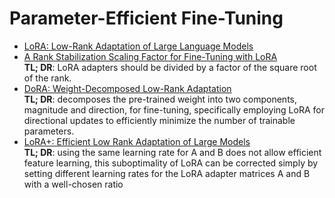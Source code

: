 # Parameter-Efficient Fine-Tuning
- [LoRA: Low-Rank Adaptation of Large Language Models](https://arxiv.org/abs/2106.09685)
- [A Rank Stabilization Scaling Factor for Fine-Tuning with LoRA](https://arxiv.org/abs/2312.03732)  
**TL; DR**: LoRA adapters should be divided by a factor of the square root of the rank.
- [DoRA: Weight-Decomposed Low-Rank Adaptation](https://arxiv.org/abs/2402.09353)  
**TL; DR**: decomposes the pre-trained weight into two components, magnitude and direction, for fine-tuning, specifically employing LoRA for directional updates to efficiently minimize the number of trainable parameters.
- [LoRA+: Efficient Low Rank Adaptation of Large Models](https://arxiv.org/abs/2402.12354)  
**TL; DR**: using the same learning rate for A and B does not allow efficient feature learning, this suboptimality of LoRA can be corrected simply by setting different learning rates for the LoRA adapter matrices A and B with a well-chosen ratio
